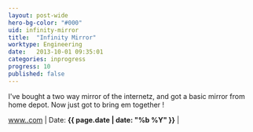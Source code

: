 ```yaml
---
layout: post-wide
hero-bg-color: "#000"
uid: infinity-mirror
title:  "Infinity Mirror"
worktype: Engineering
date:   2013-10-01 09:35:01
categories: inprogress
progress: 10
published: false
---
```


<p>
  I've bought a two way mirror of the internetz, and got a basic mirror from home depot.  Now just got to bring em together !
</p>

<p class="meta"><a href="http://www..com">www..com</a> | Date: <strong>{{ page.date | date: "%b %Y" }}</strong> | <a href=""></a></p>
